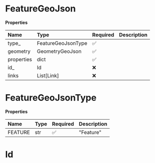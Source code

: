 # FeatureGeoJson

**Properties**

| Name       | Type               | Required | Description |
| :--------- | :----------------- | :------- | :---------- |
| type\_     | FeatureGeoJsonType | ✅       |             |
| geometry   | GeometryGeoJson    | ✅       |             |
| properties | dict               | ✅       |             |
| id\_       | Id                 | ❌       |             |
| links      | List[Link]         | ❌       |             |

# FeatureGeoJsonType

**Properties**

| Name    | Type | Required | Description |
| :------ | :--- | :------- | :---------- |
| FEATURE | str  | ✅       | "Feature"   |

# Id

<!-- This file was generated by liblab | https://liblab.com/ -->
